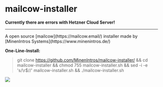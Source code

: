 # mailcow-installer
**Currently there are errors with Hetzner Cloud Server!**
<hr >
A open source [mailcow](https://mailcow.email/) installer made by [MinenIntros Systems](https://www.minenintros.de/)

**One-Line-Install:**
> git clone https://github.com/MinenIntros/mailcow-installer/ && cd mailcow-installer && chmod 755 mailcow-installer.sh && sed -i -e 's/\r$//' mailcow-installer.sh && ./mailcow-installer.sh

![](https://minenintros-storage.de/images/github/mailcow-installer/minenintro_x_mailcow.png)

